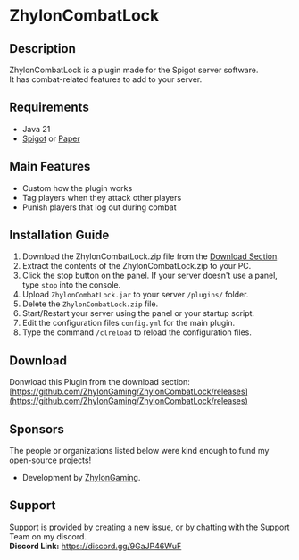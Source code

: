 # ZhylonCombatLock

## Description

ZhylonCombatLock is a plugin made for the Spigot server software.  
It has combat-related features to add to your server.  

## Requirements

- Java 21
- [Spigot](https://spigotmc.org/) or [Paper](https://papermc.io/download/paper)

## Main Features

- Custom how the plugin works
- Tag players when they attack other players
- Punish players that log out during combat

## Installation Guide

1. Download the ZhylonCombatLock.zip file from the [Download Section](https://github.com/ZhylonGaming/ZhylonCombatLock/releases).
2. Extract the contents of the ZhylonCombatLock.zip to your PC.
3. Click the stop button on the panel. If your server doesn't use a panel, type `stop` into the console.
4. Upload `ZhylonCombatLock.jar` to your server `/plugins/` folder.
5. Delete the `ZhylonCombatLock.zip` file.
6. Start/Restart your server using the panel or your startup script.
7. Edit the configuration files `config.yml` for the main plugin.
8. Type the command `/clreload` to reload the configuration files.

## Download

Donwload this Plugin from the download section:
[https://github.com/ZhylonGaming/ZhylonCombatLock/releases](https://github.com/ZhylonGaming/ZhylonCombatLock/releases)

## Sponsors

The people or organizations listed below were kind enough to fund my open-source projects!

- Development by [ZhylonGaming](https://github.com/ZhylonGaming).


## Support

Support is provided by creating a new issue, or by chatting with the Support Team on my discord.  
**Discord Link:** <https://discord.gg/9GaJP46WuF>
